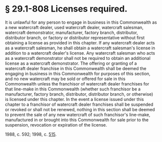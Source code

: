 # § 29.1-808 Licenses required.

<p>It is unlawful for any person to engage in business in this Commonwealth as a new watercraft dealer, used watercraft dealer, watercraft salesman, watercraft demonstrator, manufacturer, factory branch, distributor, distributor branch, or factory or distributor representative without first obtaining a license as provided in this chapter. If any watercraft dealer acts as a watercraft salesman, he shall obtain a watercraft salesman's license in addition to a watercraft dealer's license. Any watercraft salesman who acts as a watercraft demonstrator shall not be required to obtain an additional license as a watercraft demonstrator. The offering or granting of a watercraft dealer franchise in this Commonwealth shall be deemed the engaging in business in this Commonwealth for purposes of this section, and no new watercraft may be sold or offered for sale in this Commonwealth unless the franchisor of watercraft dealer franchises for that line-make in this Commonwealth (whether such franchisor be a manufacturer, factory branch, distributor, distributor branch, or otherwise) is licensed under this chapter. In the event a license issued under this chapter to a franchisor of watercraft dealer franchises shall be suspended or revoked or shall not be renewed, nothing in this section shall be deemed to prevent the sale of any new watercraft of such franchisor's line-make, manufactured in or brought into this Commonwealth for sale prior to the suspension, revocation or expiration of the license.</p><p>1988, c. 592; 1998, c. <a href='http://lis.virginia.gov/cgi-bin/legp604.exe?981+ful+CHAP0515'>515</a>.</p>